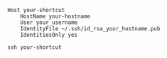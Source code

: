 ```
Host your-shortcut
    HostName your-hostname
    User your_username
    IdentityFile ~/.ssh/id_rsa_your_hostname.pub
    IdentitiesOnly yes
```

`ssh your-shortcut`